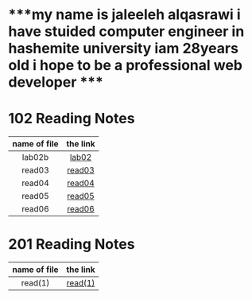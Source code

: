 


# ***my name is jaleeleh alqasrawi i have stuided computer engineer in hashemite university iam 28years old i hope to be a professional web developer ***

# 102 Reading Notes

|  name of file          | the link                                                           | 
| :---------------------:| :------------------------------------------------------------:     |     
| lab02b                 | [lab02](lab02b)                                                    |
| read03                 | [read03](read03)                                                   |
| read04                 | [read04](read04)                                                   |
| read05                 | [read05](read05)                                                   |
| read06                 | [read06](read6)                                                    |



# 201 Reading Notes


|  name of file          | the link                                                           | 
| :---------------------:| :------------------------------------------------------------:     |     
| read(1)                | [read(1)](class-01)                                                |